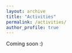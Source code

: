 ```yaml
---
layout: archive
title: "Activities"
permalink: /activities/
author_profile: true
---
```


Coming soon :)